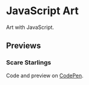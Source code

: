 # JavaScript Art
Art with JavaScript. 

## Previews

### Scare Starlings 
Code and preview on [CodePen](https://codepen.io/karlahrnndz/pen/qBEmNmm).
